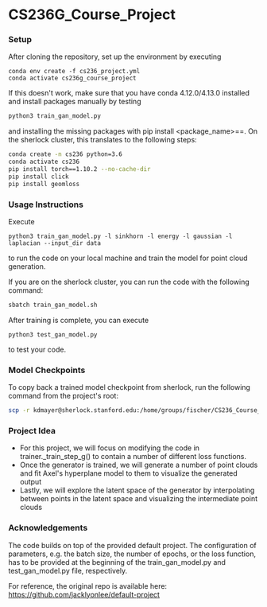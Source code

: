 # CS236G_Course_Project

### Setup

After cloning the repository, set up the environment by executing

    conda env create -f cs236_project.yml
    conda activate cs236g_course_project

If this doesn't work, make sure that you have conda 4.12.0/4.13.0 installed and install packages manually by testing 

```bash
python3 train_gan_model.py
```

and installing the missing packages with pip install <package_name>==<version>. On the sherlock cluster, this translates to the following steps:

```bash
conda create -n cs236 python=3.6
conda activate cs236
pip install torch==1.10.2 --no-cache-dir
pip install click
pip install geomloss
```

### Usage Instructions

Execute

    python3 train_gan_model.py -l sinkhorn -l energy -l gaussian -l laplacian --input_dir data
  
to run the code on your local machine and train the model for point cloud generation.

If you are on the sherlock cluster, you can run the code with the following command:

```bash
sbatch train_gan_model.sh
```

After training is complete, you can execute

    python3 test_gan_model.py

to test your code.

### Model Checkpoints

To copy back a trained model checkpoint from sherlock, run the following command from the project's root:

```bash
scp -r kdmayer@sherlock.stanford.edu:/home/groups/fischer/CS236_Course_Project/checkpoints/<checkpoint_name> checkpoints/
```

### Project Idea

- For this project, we will focus on modifying the code in trainer._train_step_g() to contain a number of different loss functions.
- Once the generator is trained, we will generate a number of point clouds and fit Axel's hyperplane model to them to visualize the generated output
- Lastly, we will explore the latent space of the generator by interpolating between points in the latent space and visualizing the intermediate point clouds
  
### Acknowledgements

The code builds on top of the provided default project. The configuration of parameters, e.g. the batch size, the 
number of epochs, or the loss function, has to be provided at the beginning of the train_gan_model.py and 
test_gan_model.py file, respectively. 

For reference, the original repo is available here: https://github.com/jacklyonlee/default-project

 
